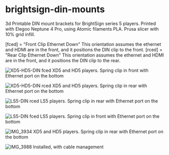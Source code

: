 # brightsign-din-mounts
3d Printable DIN mount brackets for BrightSign series 5 players.  Printed with Elegoo Neptune 4 Pro, using Atomic filaments PLA. Prusa slicer with 10% grid infill.

[fced] = "Front Clip Ethernet Down" This orientation assumes the ethernet and HDMI are in the front, and it positions the DIN clip to the front.
[rced] = "Rear Clip Ethernet Down"  This orientation assumes the ethernet and HDMI are in the front, and it positions the DIN clip to the rear.

![XD5-HD5-DIN  fced](https://github.com/jaarnio/brightsign-din-mounts/assets/46546462/671e4374-4d46-4b56-a30c-bc57704d92fa)
XD5 and HD5 players. Spring clip in front with Ethernet port on the bottom


![XD5-HD5-DIN  rced](https://github.com/jaarnio/brightsign-din-mounts/assets/46546462/b400c4d6-f182-460f-90b8-39498956740a)
XD5 and HD5 players. Spring clip in rear with Ethernet port on the bottom


![LS5-DIN  rced](https://github.com/jaarnio/brightsign-din-mounts/assets/46546462/879880cd-41b4-418d-ac94-c0145a9788ba)
LS5 players. Spring clip in rear with Ethernet port on the bottom


![LS5-DIN  fced](https://github.com/jaarnio/brightsign-din-mounts/assets/46546462/3461fadc-d639-4023-aceb-fc7531e74d46)
LS5 players. Spring clip in front with Ethernet port on the bottom


![IMG_3934](https://github.com/jaarnio/brightsign-din-mounts/assets/46546462/d3bb3b4f-2a3a-479e-8472-945236ab0654)
XD5 and HD5 players. Spring clip in rear with Ethernet port on the bottom


![IMG_3988](https://github.com/jaarnio/brightsign-din-mounts/assets/46546462/abef9b7e-dbe5-4306-b37d-54f4e8ef9d01)
Installed, with cable management
